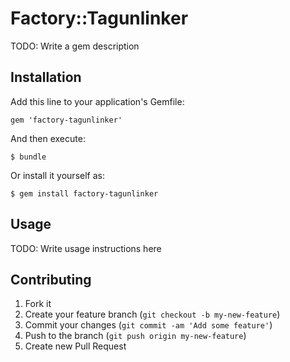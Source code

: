 # Factory::Tagunlinker

TODO: Write a gem description

## Installation

Add this line to your application's Gemfile:

    gem 'factory-tagunlinker'

And then execute:

    $ bundle

Or install it yourself as:

    $ gem install factory-tagunlinker

## Usage

TODO: Write usage instructions here

## Contributing

1. Fork it
2. Create your feature branch (`git checkout -b my-new-feature`)
3. Commit your changes (`git commit -am 'Add some feature'`)
4. Push to the branch (`git push origin my-new-feature`)
5. Create new Pull Request
